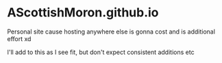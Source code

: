 # AScottishMoron.github.io
Personal site cause hosting anywhere else is gonna cost and is additional effort xd

I'll add to this as I see fit, but don't expect consistent additions etc